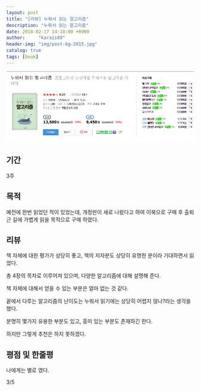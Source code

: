 ```yaml
---
layout: post
title: "[리뷰] 누워서 읽는 알고리즘"
description: "누워서 읽는 알고리즘"
date: 2018-02-17 14:10:00 +0900
author:     "karais89"
header-img: "img/post-bg-2015.jpg"
catalog: true
tags: [book]
---
```


![book image](/img/in-post/book/11.png)

## 기간

3주 

## 목적

예전에 한번 읽었던 적이 있었는데, 개정판이 새로 나왔다고 하여 이북으로 구매 후 출퇴근 길에 가볍게 읽을 목적으로 구매 하였다.

## 리뷰

책 자체에 대한 평가가 상당히 좋고, 책의 저자분도 상당히 유명한 분이라 기대하면서 읽었다.

총 4장의 목차로 이루어져 있으며, 다양한 알고리즘에 대해 설명해 준다.

책 자체에 대해서 얻을 수 있는 부분은 얼마 없는 것 같다.

끝에서 다루는 알고리즘의 난이도는 누워서 읽기에는 상당히 어렵지 않나?라는 생각을 했다.

분명히 몇가지 유용한 부분도 있고, 흥미 있는 부분도 존재하긴 한다.

하지만 그렇게 추천은 하지 못하겠다.

## 평점 및 한줄평

나에게는 별로 였다.

3/5